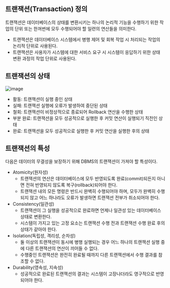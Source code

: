 ## 트랜잭션(Transaction) 정의

트랜잭션은 데이터베이스의 상태를 변환시키는 하나의 논리적 기능을 수행하기 위한 작업의 단위 또는 한꺼번에 모두 수행되어야 할 일련의 연산들을 의미한다.

- 트랜잭션은 데이터베이스 시스템에서 병행 제어 및 회복 작업 시 처리되는 작업의 논리적 단위로 사용된다.
- 트랜잭션은 사용자가 시스템에 대한 서비스 요구 시 시스템이 응답하기 위한 상태 변환 과정의 작업 단위로 사용된다.

## 트랜잭션의 상태

![image](https://github.com/mocking-tiger/DPE-study/assets/151588293/37fb076f-ec6d-404d-91a4-2e8a839e4313)

- 활동: 트랜잭션이 실행 중인 상태
- 실패: 트랜잭션 실행에 오류가 발생하여 중단된 상태
- 철회: 트랜잭션이 비정상적으로 종료되어 Rollback 연산을 수행한 상태
- 부분 완료: 트랜잭션을 모두 성공적으로 실행한 후 커밋 연산이 실행되기 직전인 상태
- 완료: 트랜잭션을 모두 성공적으로 실행한 후 커밋 연산을 실행한 후의 상태

## 트랜잭션의 특성

다음은 데이터의 무결성을 보장하기 위해 DBMS의 트랜잭션이 가져야 할 특성이다.

- Atomicity(원자성)
  - 트랜잭션의 연산은 데이터베이스에 모두 반영되도록 완료(commit)되든지 아니면 전혀 반영되지 않도록 복구(rollback)되어야 한다.
  - 트랜잭션 내의 모든 명령은 반드시 완벽히 수행되어야 하며, 모두가 완벽히 수행되지 않고 어느 하나라도 오류가 발생하면 트랜잭션 전부가 취소되어야 한다.
- Consistency(일관성)
  - 트랜잭션이 그 실행을 성공적으로 완료하면 언제나 일관성 있는 데이터베이스 상태로 변환한다.
  - 시스템이 가지고 있는 고정 요소는 트랜잭션 수행 전과 트랜잭션 수행 완료 후의 상태가 같아야 한다.
- Isolation(독립성, 격리성, 순차성)
  - 둘 이상의 트랜잭션이 동시에 병행 실행되는 경우 어느 하나의 트랜잭션 실행 중에 다른 트랜잭션의 연산이 끼어들 수 없다.
  - 수행중인 트랜잭션은 완전히 완료될 때까지 다른 트랜잭션에서 수행 결과를 참조할 수 없다.
 - Durability(영속성, 지속성)
   - 성공적으로 완료된 트랜잭션의 결과는 시스템이 고장나더라도 영구적으로 반영 되어야 한다.
